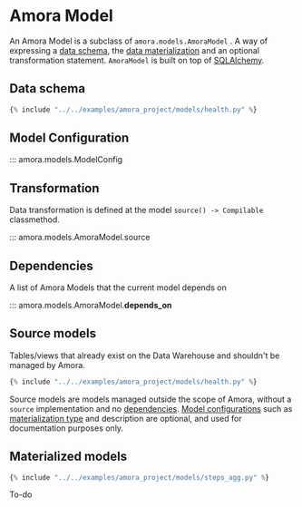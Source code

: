# Amora Model

An Amora Model is a subclass of `amora.models.AmoraModel` . A way of expressing a [data schema](#data-schema),
the [data materialization](#model-configuration) and an optional transformation statement.
`AmoraModel` is built on top of [SQLAlchemy](https://www.sqlalchemy.org/).

## Data schema

```Python
{% include "../../examples/amora_project/models/health.py" %}
```

## Model Configuration

::: amora.models.ModelConfig

## Transformation

Data transformation is defined at the model `source() -> Compilable` classmethod.

::: amora.models.AmoraModel.source

## Dependencies

A list of Amora Models that the current model depends on

::: amora.models.AmoraModel.__depends_on__


## Source models

Tables/views that already exist on the Data Warehouse and shouldn't be managed by Amora.


```Python
{% include "../../examples/amora_project/models/health.py" %}
```

Source models are models managed outside the scope of Amora, without a `source` implementation and
no [dependencies](#dependencies). [Model configurations](model-configuration) such as [materialization type](materialization-types)
and description are optional, and used for documentation purposes only.


## Materialized models

```Python
{% include "../../examples/amora_project/models/steps_agg.py" %}
```
To-do

